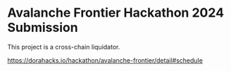 # Avalanche Frontier Hackathon 2024 Submission

This project is a cross-chain liquidator.

https://dorahacks.io/hackathon/avalanche-frontier/detail#schedule
